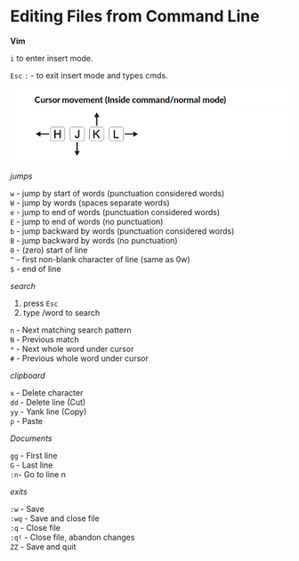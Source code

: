 # Editing Files from Command Line

**Vim**

`i` to enter insert mode.

`Esc` `:` - to exit insert mode and types cmds.

![cursor movement](img/cursor_mov.png)

*jumps*

`w` - jump by start of words (punctuation considered words) <br>
`W` - jump by words (spaces separate words)<br>
`e` - jump to end of words (punctuation considered words)<br>
`E` - jump to end of words (no punctuation)<br>
`b` - jump backward by words (punctuation considered words)<br>
`B` - jump backward by words (no punctuation)<br>
`0` - (zero) start of line<br>
`^` - first non-blank character of line (same as 0w)<br>
`$` - end of line<br>

*search*

1. press `Esc`
2. type /word to search

`n` - Next matching search pattern <br>
`N` - Previous match <br>
`*` - Next whole word under cursor <br>
`#` - Previous whole word under cursor <br>

*clipboard*

`x` - Delete character <br>
`dd` - Delete line (Cut) <br>
`yy` - Yank line (Copy) <br>
`p` - Paste <br>


*Documents*

`gg` - First line <br>
`G` - Last line <br>
`:n`- Go to line n <br>

*exits*

`:w` - Save <br>
`:wq` - Save and close file <br>
`:q`  - Close file <br>
`:q!`  - Close file, abandon changes <br>
`ZZ` - Save and quit <br>
